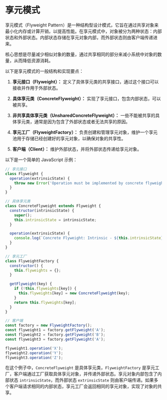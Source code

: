 # 享元模式

享元模式（Flyweight Pattern）是一种结构型设计模式，它旨在通过共享对象来最小化内存或计算开销，以提高性能。在享元模式中，对象被分为两种状态：内部状态和外部状态。内部状态存储在享元对象内部，而外部状态则由客户端传递进来。

核心思想是尽量减少相似对象的数量，通过共享相同的部分来减小系统中对象的数量，从而降低资源消耗。

以下是享元模式的一般结构和实现要点：

1. **享元接口（Flyweight）：** 定义了具体享元类的共享接口，通过这个接口可以接收并作用于外部状态。

2. **具体享元类（ConcreteFlyweight）：** 实现了享元接口，包含内部状态，可以被共享。

3. **非共享具体享元类（UnsharedConcreteFlyweight）：** 一些不能被共享的具体享元类，通常是因为包含了外部状态或者无法共享的原因。

4. **享元工厂（FlyweightFactory）：** 负责创建和管理享元对象，维护一个享元池用于存储已经创建好的享元对象，以确保对象的共享性。

5. **客户端（Client）：** 维护外部状态，并将外部状态传递给享元对象。

以下是一个简单的 JavaScript 示例：

```javascript
// 享元接口
class Flyweight {
  operation(extrinsicState) {
    throw new Error('Operation must be implemented by concrete flyweights');
  }
}

// 具体享元类
class ConcreteFlyweight extends Flyweight {
  constructor(intrinsicState) {
    super();
    this.intrinsicState = intrinsicState;
  }

  operation(extrinsicState) {
    console.log(`Concrete Flyweight: Intrinsic - ${this.intrinsicState}, Extrinsic - ${extrinsicState}`);
  }
}

// 享元工厂
class FlyweightFactory {
  constructor() {
    this.flyweights = {};
  }

  getFlyweight(key) {
    if (!this.flyweights[key]) {
      this.flyweights[key] = new ConcreteFlyweight(key);
    }
    return this.flyweights[key];
  }
}

// 客户端
const factory = new FlyweightFactory();
const flyweight1 = factory.getFlyweight('A');
const flyweight2 = factory.getFlyweight('B');
const flyweight3 = factory.getFlyweight('A');

flyweight1.operation('X');
flyweight2.operation('Y');
flyweight3.operation('Z');
```

在这个例子中，`ConcreteFlyweight` 是具体享元类，`FlyweightFactory` 是享元工厂，客户端通过工厂获取具体享元对象，并传递外部状态。享元对象内部包含了内部状态 `intrinsicState`，而外部状态 `extrinsicState` 则由客户端传递。如果多个客户端请求相同的内部状态，享元工厂会返回相同的享元对象，实现了对象的共享。
